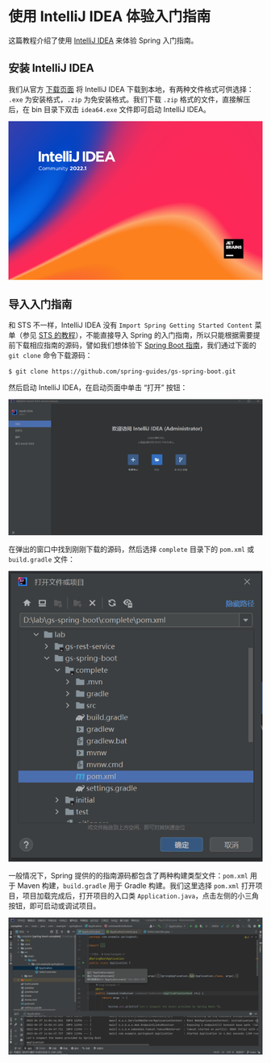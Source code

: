 # 使用 IntelliJ IDEA 体验入门指南

这篇教程介绍了使用 [IntelliJ IDEA](https://www.jetbrains.com/idea/download/) 来体验 Spring 入门指南。

## 安装 IntelliJ IDEA

我们从官方 [下载页面](https://www.jetbrains.com/idea/download/#section=windows) 将 IntelliJ IDEA 下载到本地，有两种文件格式可供选择：
`.exe` 为安装格式，`.zip` 为免安装格式。我们下载 `.zip` 格式的文件，直接解压后，在 bin 目录下双击 `idea64.exe` 文件即可启动 IntelliJ IDEA。

![](./images/idea-starting.png)

## 导入入门指南

和 STS 不一样，IntelliJ IDEA 没有 `Import Spring Getting Started Content` 菜单（参见 [STS 的教程](../sts/README.md)），不能直接导入 Spring 的入门指南，所以只能根据需要提前下载相应指南的源码，譬如我们想体验下 [Spring Boot 指南](https://spring.io/guides/gs/spring-boot/)，我们通过下面的 `git clone` 命令下载源码：

```
$ git clone https://github.com/spring-guides/gs-spring-boot.git
```

然后启动 IntelliJ IDEA，在启动页面中单击 “打开” 按钮：

![](./images/idea-home-page.png)

在弹出的窗口中找到刚刚下载的源码，然后选择 `complete` 目录下的 `pom.xml` 或 `build.gradle` 文件：

![](./images/idea-open-project.png)

一般情况下，Spring 提供的的指南源码都包含了两种构建类型文件：`pom.xml` 用于 Maven 构建，`build.gradle` 用于 Gradle 构建。我们这里选择 `pom.xml` 打开项目，项目加载完成后，打开项目的入口类 `Application.java`，点击左侧的小三角按钮，即可启动或调试项目。

![](./images/idea-run.png)

